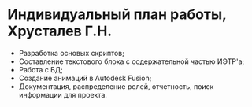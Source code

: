 # Индивидуальный план работы, Хрусталев Г.Н.

- Разработка основых скриптов;
- Составление текстового блока с содержательной частью ИЭТР'а;
- Работа с БД;
- Создание анимаций в Autodesk Fusion;
- Документация, распределение ролей, отчетность, поиск информации для проекта.